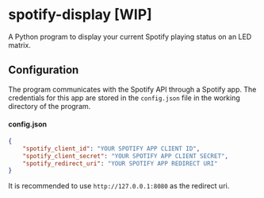 # spotify-display [WIP]

A Python program to display your current Spotify playing status on an LED matrix.


## Configuration
The program communicates with the Spotify API through a Spotify app.
The credentials for this app are stored in the `config.json` file in the working directory of the program.


#### config.json
```json
{
    "spotify_client_id": "YOUR SPOTIFY APP CLIENT ID",
    "spotify_client_secret": "YOUR SPOTIFY APP CLIENT SECRET",
    "spotify_redirect_uri": "YOUR SPOTIFY APP REDIRECT URI"
}
```
It is recommended to use `http://127.0.0.1:8080` as the redirect uri.
